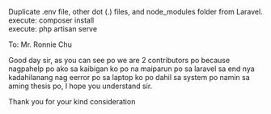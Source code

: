 Duplicate .env file, other dot (.) files, and node_modules folder from Laravel. <br>
execute: composer install <br>
execute: php artisan serve

To: Mr. Ronnie Chu

Good day sir, as you can see po we are 2 contributors po because nagpahelp po ako sa kaibigan ko po na maiparun po sa laravel sa end nya kadahilanang nag eerror po sa laptop ko po dahil sa system po namin sa aming thesis po, I hope you understand sir.

Thank you for your kind consideration
